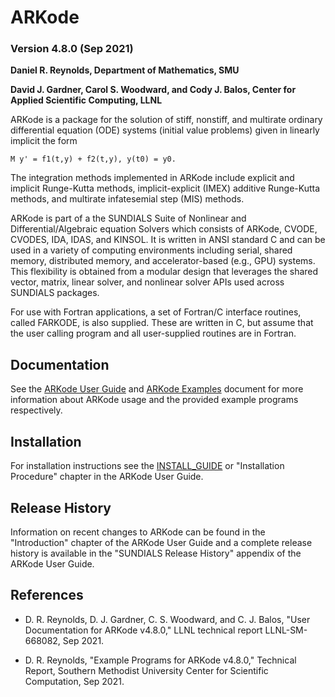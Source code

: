 # ARKode
### Version 4.8.0 (Sep 2021)

**Daniel R. Reynolds,
  Department of Mathematics, SMU**

**David J. Gardner, Carol S. Woodward, and Cody J. Balos,
  Center for Applied Scientific Computing, LLNL**

ARKode is a package for the solution of stiff, nonstiff, and multirate ordinary
differential equation (ODE) systems (initial value problems) given in linearly
implicit the form
```
M y' = f1(t,y) + f2(t,y), y(t0) = y0.
```
The integration methods implemented in ARKode include explicit and implicit
Runge-Kutta methods, implicit-explicit (IMEX) additive Runge-Kutta methods, and
multirate infatesemial step (MIS) methods.

ARKode is part of a the SUNDIALS Suite of Nonlinear and Differential/Algebraic
equation Solvers which consists of ARKode, CVODE, CVODES, IDA, IDAS, and KINSOL.
It is written in ANSI standard C and can be used in a variety of computing
environments including serial, shared memory, distributed memory, and
accelerator-based (e.g., GPU) systems. This flexibility is obtained from a
modular design that leverages the shared vector, matrix, linear solver, and
nonlinear solver APIs used across SUNDIALS packages.

For use with Fortran applications, a set of Fortran/C interface routines, called
FARKODE, is also supplied. These are written in C, but assume that the user
calling program and all user-supplied routines are in Fortran.

## Documentation

See the [ARKode User Guide](/doc/arkode/ark_guide.pdf) and
[ARKode Examples](/doc/arkode/ark_examples.pdf) document for more information
about ARKode usage and the provided example programs respectively.

## Installation

For installation instructions see the [INSTALL_GUIDE](/INSTALL_GUIDE.pdf)
or "Installation Procedure" chapter in the ARKode User Guide.

## Release History

Information on recent changes to ARKode can be found in the "Introduction"
chapter of the ARKode User Guide and a complete release history is available in
the "SUNDIALS Release History" appendix of the ARKode User Guide.

## References

* D. R. Reynolds, D. J. Gardner, C. S. Woodward, and C. J. Balos,
  "User Documentation for ARKode v4.8.0," LLNL technical report
  LLNL-SM-668082, Sep 2021.

* D. R. Reynolds, "Example Programs for ARKode v4.8.0," Technical Report,
  Southern Methodist University Center for Scientific Computation, Sep 2021.
